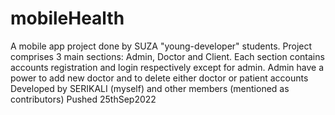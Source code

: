 # mobileHealth
A mobile app project done by SUZA "young-developer" students.
Project comprises 3 main sections: Admin, Doctor and Client.
Each section contains accounts registration and login respectively except for admin.
Admin have a power to add new doctor and to delete either doctor or patient accounts
Developed by SERIKALI (myself) and other members (mentioned as contributors)
Pushed 25thSep2022
